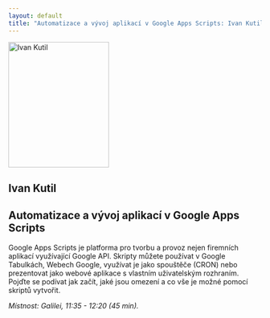 ```yaml
---
layout: default
title: "Automatizace a vývoj aplikací v Google Apps Scripts: Ivan Kutil"
---
```


<section id="speakers" class="row speakers-detail">
  <div class="speaker web span3 nohover">
    <a href="https://plus.google.com/+IvanKutil/posts">
      <img src="/data/imgs/recnici/ivan-kutil.jpg" width="200" height="250" alt="Ivan Kutil">
    </a>
    <div class="info">
      <h2>Ivan Kutil</h2>
    </div>
  </div>
  <div class="span9 talk-info">
    <h1>Automatizace a vývoj aplikací v Google Apps Scripts</h1>
    <p>Google Apps Scripts je platforma pro tvorbu a provoz nejen firemních aplikací využívající Google API. Skripty můžete používat v Google Tabulkách, Webech Google, využívat je jako spouštěče (CRON) nebo prezentovat jako webové aplikace s vlastním uživatelským rozhraním. Pojďte se podívat jak začít, jaké jsou omezení a co vše je možné pomocí skriptů vytvořit.</p>
    <p><em>Místnost: Galilei, 11:35 - 12:20 (45 min).</em></p>
  </div>
</section>